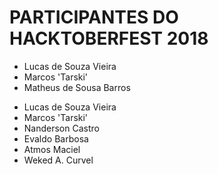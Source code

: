# PARTICIPANTES DO HACKTOBERFEST 2018

* Lucas de Souza Vieira
* Marcos 'Tarski'
* Matheus de Sousa Barros
- Lucas de Souza Vieira
- Marcos 'Tarski'
- Nanderson Castro
- Evaldo Barbosa
- Atmos Maciel
- Weked A. Curvel
